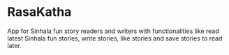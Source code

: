 # RasaKatha
App for Sinhala fun story readers and writers with functionalities like read latest Sinhala fun stories, write stories, like stories and save stories to read later.
